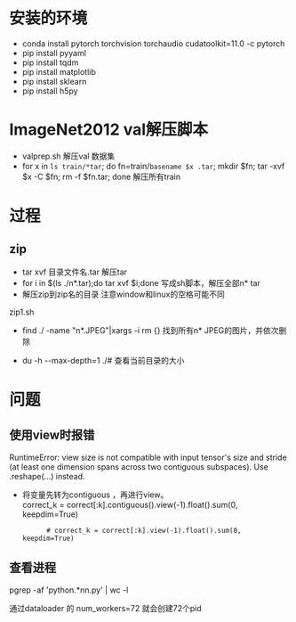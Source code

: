 # 安装的环境
- conda install pytorch torchvision torchaudio cudatoolkit=11.0 -c pytorch
- pip install pyyaml
- pip install tqdm
- pip install matplotlib
- pip install sklearn
- pip install h5py
# ImageNet2012 val解压脚本
- valprep.sh  解压val 数据集
- for x in `ls train/*tar`; do fn=train/`basename $x .tar`; mkdir $fn; tar -xvf $x -C $fn; rm -f $fn.tar; done 解压所有train



# 过程
## zip
- tar xvf 目录文件名.tar 解压tar
- for i in $(ls ./n*.tar);do tar xvf $i;done 写成sh脚本，解压全部n* tar
- 解压zip到zip名的目录 注意window和linux的空格可能不同

zip1.sh
- find ./ -name "n*.JPEG"|xargs -i rm {} 找到所有n* JPEG的图片，并依次删除


- du -h --max-depth=1 ./# 查看当前目录的大小
# 问题
## 使用view时报错
RuntimeError: view size is not compatible with input tensor's size and stride (at least one dimension spans across two contiguous subspaces). Use .reshape(...) instead.
- 将变量先转为contiguous ，再进行view。  
            correct_k = correct[:k].contiguous().view(-1).float().sum(0, keepdim=True)
            
            # correct_k = correct[:k].view(-1).float().sum(0, keepdim=True)


## 查看进程

  pgrep -af 'python.*nn.py' | wc -l

通过dataloader 的 num_workers=72 就会创建72个pid
